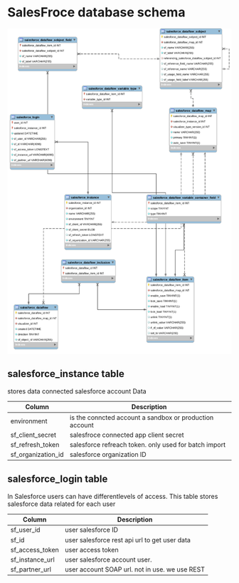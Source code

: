 
# SalesFroce database schema

![sf db](https://raw.githubusercontent.com/projectgoldmine/documentation/main/sf_erd.png)



## salesforce_instance table

 stores data  connected salesforce account Data
 
  
  Column           | Description
-------------      | -------------
environment        | is the conncted account a sandbox or production account
sf_client_secret   |  salesfroce connected app client secret
sf_refresh_token   | salesforce refreach token. only used for batch import
sf_organization_id | salesforce organization ID 


## salesforce_login table

In Salesforce users can have differentlevels of access. This table  stores salesforce data related for each user 

 Column            | Description
-------------      | -------------
sf_user_id         |  user salesforce ID
sf_id              |  user salesforce rest api url to get user data
sf_access_token    |  user access token 
sf_instance_url    |  user salesforce account user. 
sf_partner_url     |  user account SOAP url. not in use. we use REST
